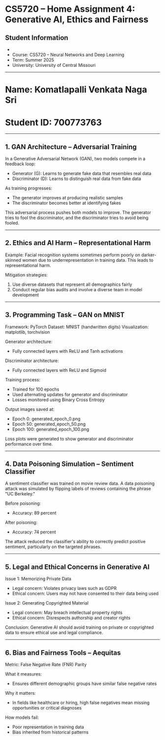 # CS5720 – Home Assignment 4: Generative AI, Ethics and Fairness

## Student Information
* 
* Course: CS5720 – Neural Networks and Deep Learning
* Term: Summer 2025
* University: University of Central Missouri

---
# Name: Komatlapalli Venkata Naga Sri

# Student ID: 700773763


---

## 1. GAN Architecture – Adversarial Training

In a Generative Adversarial Network (GAN), two models compete in a feedback loop:

* Generator (G): Learns to generate fake data that resembles real data
* Discriminator (D): Learns to distinguish real data from fake data

As training progresses:

* The generator improves at producing realistic samples
* The discriminator becomes better at identifying fakes

This adversarial process pushes both models to improve. The generator tries to fool the discriminator, and the discriminator tries to avoid being fooled.

---

## 2. Ethics and AI Harm – Representational Harm

Example: Facial recognition systems sometimes perform poorly on darker-skinned women due to underrepresentation in training data. This leads to representational harm.

Mitigation strategies:

1. Use diverse datasets that represent all demographics fairly
2. Conduct regular bias audits and involve a diverse team in model development

---

## 3. Programming Task – GAN on MNIST

Framework: PyTorch
Dataset: MNIST (handwritten digits)
Visualization: matplotlib, torchvision

Generator architecture:

* Fully connected layers with ReLU and Tanh activations

Discriminator architecture:

* Fully connected layers with ReLU and Sigmoid

Training process:

* Trained for 100 epochs
* Used alternating updates for generator and discriminator
* Losses monitored using Binary Cross Entropy

Output images saved at:

* Epoch 0: generated\_epoch\_0.png
* Epoch 50: generated\_epoch\_50.png
* Epoch 100: generated\_epoch\_100.png

Loss plots were generated to show generator and discriminator performance over time.

---

## 4. Data Poisoning Simulation – Sentiment Classifier

A sentiment classifier was trained on movie review data. A data poisoning attack was simulated by flipping labels of reviews containing the phrase "UC Berkeley."

Before poisoning:

* Accuracy: 89 percent

After poisoning:

* Accuracy: 74 percent

The attack reduced the classifier's ability to correctly predict positive sentiment, particularly on the targeted phrases.

---

## 5. Legal and Ethical Concerns in Generative AI

Issue 1: Memorizing Private Data

* Legal concern: Violates privacy laws such as GDPR
* Ethical concern: Users may not have consented to their data being used

Issue 2: Generating Copyrighted Material

* Legal concern: May breach intellectual property rights
* Ethical concern: Disrespects authorship and creator rights

Conclusion: Generative AI should avoid training on private or copyrighted data to ensure ethical use and legal compliance.

---

## 6. Bias and Fairness Tools – Aequitas

Metric: False Negative Rate (FNR) Parity

What it measures:

* Ensures different demographic groups have similar false negative rates

Why it matters:

* In fields like healthcare or hiring, high false negatives mean missing opportunities or critical diagnoses

How models fail:

* Poor representation in training data
* Bias inherited from historical patterns


